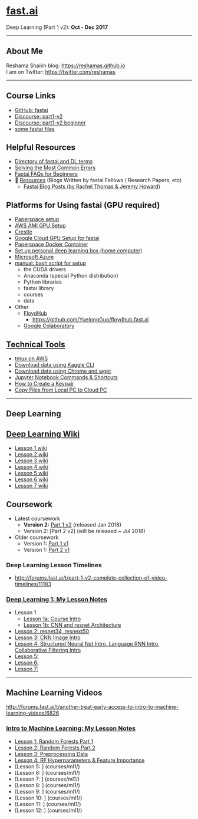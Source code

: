 # [fast.ai](http://www.fast.ai)
Deep Learning (Part 1 v2):  **Oct - Dec 2017**  

---
## About Me
Reshama Shaikh blog: https://reshamas.github.io   
I am on Twitter:  https://twitter.com/reshamas

---

## Course Links
* [GitHub: fastai](https://github.com/fastai/fastai)
* [Discourse:  part1-v2](http://forums.fast.ai/c/part1-v2)
* [Discourse:  part1-v2 beginner](http://forums.fast.ai/c/part1v2-beg)
* [some fastai files](http://files.fast.ai)

## Helpful Resources
* [Directory of fastai and DL terms](fastai_dl_terms.md)
* [Solving the Most Common Errors](tips_troubleshooting.md)
* [Fastai FAQs for Beginners](tips_faq_beginners.md)
* :red_circle: [Resources](resources.md) (Blogs Written by fastai Fellows / Research Papers, etc)
  - [Fastai Blog Posts (by Rachel Thomas & Jeremy Howard)](http://www.fast.ai/topics/)

## Platforms for Using fastai (GPU required)
* [Paperspace setup](tools/paperspace.md)
* [AWS AMI GPU Setup](tools/aws_ami_gpu_setup.md)  
* [Crestle](tools/crestle_run.md)
* [Google Cloud GPU Setup for fastai](https://medium.com/google-cloud/set-up-google-cloud-gpu-for-fast-ai-45a77fa0cb48)
* [Paperspace Docker Container](https://hub.docker.com/r/paperspace/fastai/)
* [Set up personal deep learning box (home computer)](tools/setup_personal_dl_box.md)
* [Microsoft Azure](https://medium.com/@manikantayadunanda/setting-up-deeplearning-machine-and-fast-ai-on-azure-a22eb6bd6429)
* [manual: bash script for setup](http://files.fast.ai/setup/paperspace)
  - the CUDA drivers
  - Anaconda (special Python distribution)
  - Python libraries
  - fastai library
  - courses
  - data  
* Other
  - [FloydHub](https://www.floydhub.com)
    - https://github.com/YuelongGuo/floydhub.fast.ai
  - [Google Colaboratory](https://colab.research.google.com/notebook#fileId=/v2/external/notebooks/welcome.ipynb)


## [Technical Tools](tools/)
* [tmux on AWS](tools/tmux.md)
* [Download data using Kaggle CLI](tools/download_data_kaggle_cli.md)
* [Download data using Chrome and wget](tools/download_data_browser_curlwget.md)
* [Jupyter Notebook Commands & Shortcuts](tools/jupyter_notebook.md)
* [How to Create a Keypair](tools/create_keypair.md)
* [Copy Files from Local PC to Cloud PC](tools/copy_files_local_to_cloud.md)

---
## Deep Learning

## [Deep Learning Wiki](http://forums.fast.ai/t/welcome-to-part-1-v2/5787)
* [Lesson 1 wiki](http://forums.fast.ai/t/wiki-lesson-1/9398)
* [Lesson 2 wiki](http://forums.fast.ai/t/wiki-lesson-2/9399)
* [Lesson 3 wiki](http://forums.fast.ai/t/wiki-lesson-3/9401)
* [Lesson 4 wiki](http://forums.fast.ai/t/wiki-lesson-4/9402)
* [Lesson 5 wiki](http://forums.fast.ai/t/wiki-lesson-5/9403)
* [Lesson 6 wiki](http://forums.fast.ai/t/wiki-lesson-6/9404)
* [Lesson 7 wiki](http://forums.fast.ai/t/wiki-lesson-7/9405)


## Coursework
* Latest coursework
  * **Version 2:**  [Part 1 v2](http://course.fast.ai) (released Jan 2018)
  * Version 2:  [Part 2 v2]    (will be released ~ Jul 2018)
* Older coursework
  * Version 1:  [Part 1 v1](http://course17.fast.ai)
  * Version 1:  [Part 2 v1](http://course17.fast.ai/part2.html)

### Deep Learning Lesson Timelines
* http://forums.fast.ai/t/part-1-v2-complete-collection-of-video-timelines/11183

### [Deep Learning 1: My Lesson Notes](courses/dl1/) 
* Lesson 1
  - [Lesson 1a: Course Intro](courses/dl1/lesson_1a_course_intro.md)
  - [Lesson 1b: CNN and resnet Architecture](courses/dl1/lesson_1b_cnn_tools.md)
* [Lesson 2: resnet34, resnext50](courses/dl1/lesson_2_resnet34_resnext50.md)
* [Lesson 3: CNN Image Intro](courses/dl1/lesson_3_x.md)
* [Lesson 4: Structured Neural Net Intro, Language RNN Intro, Collaborative Filtering Intro](courses/dl1/lesson_4_x.md)
* [Lesson 5:  ](courses/dl1/lesson_5_x.md)
* [Lesson 6:  ](courses/dl1/lesson_6_x.md)
* [Lesson 7:  ](courses/dl1/lesson_7_x.md)

---
## Machine Learning Videos
http://forums.fast.ai/t/another-treat-early-access-to-intro-to-machine-learning-videos/6826

### [Intro to Machine Learning: My Lesson Notes](courses/ml1/) 
* [Lesson 1: Random Forests Part 1](courses/ml1/lesson_01.md)
* [Lesson 2: Random Forests Part 2](courses/ml1/lesson_02.md)
* [Lesson 3: Preprocessing Data](courses/ml1/lesson_03.md)
* [Lesson 4: RF Hyperparameters & Feature Importance](courses/ml1/lesson_04.md)
* [Lesson 5:  ] (courses/ml1/)
* [Lesson 6:  ] (courses/ml1/)
* [Lesson 7:  ] (courses/ml1/)
* [Lesson 8:  ] (courses/ml1/)
* [Lesson 9:  ] (courses/ml1/)
* [Lesson 10:  ] (courses/ml1/)
* [Lesson 11:  ] (courses/ml1/)
* [Lesson 12:  ] (courses/ml1/)
